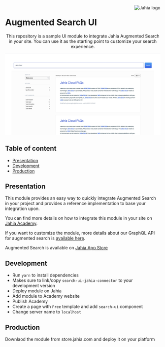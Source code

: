 <a href="https://www.jahia.com/">
    <img src="https://www.jahia.com/modules/jahiacom-templates/images/jahia-3x.png" alt="Jahia logo" title="Jahia" align="right" height="60" />
</a>

Augmented Search UI
==========================

<p align="center">This repository is a sample UI module to integrate Jahia Augmented Search in your site. You can use it as the starting point to customize your search experience.</p>

![screenshot](./img/augmented-ui-example.jpg)

## Table of content

- [Presentation](#presentation)
- [Development](#development)
- [Production](#production)

## Presentation

This module provides an easy way to quickly integrate Augmented Search in your project and provides a reference implementation to base your integration upon.

You can find more details on how to integrate this module in your site on [Jahia Academy](https://academy.jahia.com/documentation/enduser/dx/7.3/using-jahia/augmented-search-ui).

If you want to customize the module, more details about our GraphQL API for augmented search is [available here](https://academy.jahia.com/documentation/developer/dx/73/headless-development-with-dx/graphql-search-api.html).

Augmented Search is available on [Jahia App Store](https://store.jahia.com/contents/modules-repository/packages/Augmented%20Search.html)

## Development

* Run `yarn` to install dependencies
* Makes sure to link/copy `search-ui-jahia-connector` to your development version
* Deploy module on Jahia
* Add module to Academy website
* Publish Academy
* Create a page with `Free` template and add `search-ui` component
* Change server name to `localhost`   

## Production

Downlaod the module from store.jahia.com and deploy it on your platform

